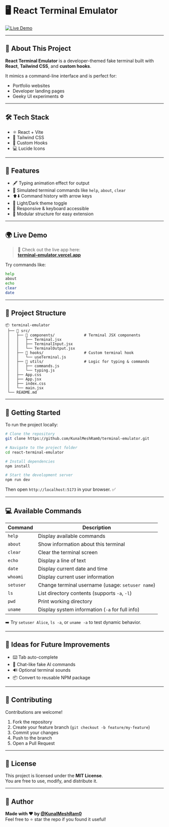 # 🖥️ React Terminal Emulator

[![Live Demo](https://img.shields.io/badge/🚀%20Live-Demo-blue?style=flat-square)](https://terminal-emulator.vercel.app/)
<!-- [![License](https://img.shields.io/badge/license-MIT-green?style=flat-square)](./LICENSE) -->

---

## 📌 About This Project

**React Terminal Emulator** is a developer-themed fake terminal built with **React**, **Tailwind CSS**, and **custom hooks**.

It mimics a command-line interface and is perfect for:
- Portfolio websites
- Developer landing pages
- Geeky UI experiments ⚙️

---

## 🛠️ Tech Stack

- ⚛️ React + Vite  
- 🎨 Tailwind CSS  
- 🧠 Custom Hooks  
- 💻 Lucide Icons  

---

## 🌟 Features

- 🖋️ Typing animation effect for output  
- 🧪 Simulated terminal commands like `help`, `about`, `clear`  
- ⬆️⬇️ Command history with arrow keys  
- 🎨 Light/Dark theme toggle  
- 📱 Responsive & keyboard accessible  
- 🧩 Modular structure for easy extension  

---

## 🌍 Live Demo

> 🚀 Check out the live app here:  
**[terminal-emulator.vercel.app](https://terminal-emulator.vercel.app/)**

Try commands like:

```bash
help
about
echo
clear
date
```

---

## 📂 Project Structure

```text
📦 terminal-emulator
 ├── 📁 src/
 │   ├── 📁 components/             # Terminal JSX components
 │   │   ├── Terminal.jsx
 │   │   ├── TerminalInput.jsx
 │   │   └── TerminalOutput.jsx
 │   ├── 📁 hooks/                  # Custom terminal hook
 │   │   └── useTerminal.js
 │   ├── 📁 utils/                  # Logic for typing & commands
 │   │   ├── commands.js
 │   │   └── typing.js
 │   ├── App.css
 │   ├── App.jsx
 │   ├── index.css
 │   └── main.jsx
 └── README.md                     
```
---

## 🚀 Getting Started

To run the project locally:

```bash
# Clone the repository
git clone https://github.com/KunalMeshRam0/terminal-emulator.git

# Navigate to the project folder
cd react-terminal-emulator

# Install dependencies
npm install

# Start the development server
npm run dev
```

Then open `http://localhost:5173` in your browser. ✅

---

## 💻 Available Commands

| Command     | Description                                     |
|-------------|-------------------------------------------------|
| `help`      | Display available commands                      |
| `about`     | Show information about this terminal            |
| `clear`     | Clear the terminal screen                       |
| `echo`      | Display a line of text                          |
| `date`      | Display current date and time                   |
| `whoami`    | Display current user information                |
| `setuser`   | Change terminal username (usage: `setuser name`)|
| `ls`        | List directory contents (supports `-a`, `-l`)   |
| `pwd`       | Print working directory                         |
| `uname`     | Display system information (`-a` for full info) |

➡️ Try `setuser Alice`, `ls -a`, or `uname -a` to test dynamic behavior.

---

## 🧠 Ideas for Future Improvements

- ⌨️ Tab auto-complete  
- 💬 Chat-like fake AI commands  
- 🔊 Optional terminal sounds  
- 📦 Convert to reusable NPM package  

---

## 🤝 Contributing

Contributions are welcome!

1. Fork the repository  
2. Create your feature branch (`git checkout -b feature/my-feature`)  
3. Commit your changes  
4. Push to the branch  
5. Open a Pull Request

---

## 📜 License

This project is licensed under the **MIT License**.  
You are free to use, modify, and distribute it.

---

## 🙌 Author

**Made with ❤️ by [@KunalMeshRam0](https://github.com/KunalMeshRam0)**  
Feel free to ⭐ star the repo if you found it useful!
